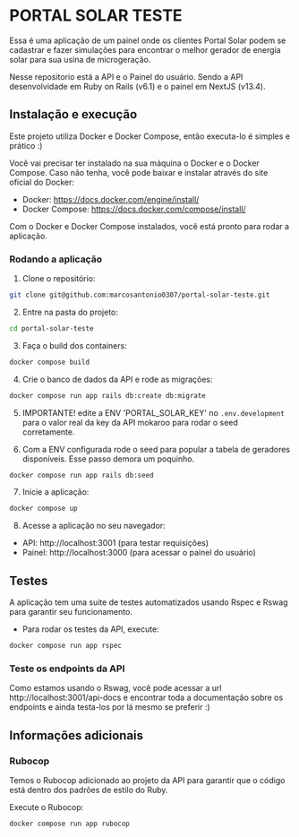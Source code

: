 # PORTAL SOLAR TESTE

Essa é uma aplicação de um painel onde os clientes Portal Solar podem
se cadastrar e fazer simulações para encontrar o melhor gerador de
energia solar para sua usina de microgeração.

Nesse repositorio está a API e o Painel do usuário. Sendo a API desenvolvidade
em Ruby on Rails (v6.1) e o painel em NextJS (v13.4).

## Instalação e execução

Este projeto utiliza Docker e Docker Compose, então
executa-lo é simples e prático :)

Você vai precisar ter instalado na sua máquina o Docker e o Docker Compose.
Caso não tenha, você pode baixar e instalar através do site oficial do Docker:
- Docker: https://docs.docker.com/engine/install/
- Docker Compose: https://docs.docker.com/compose/install/

Com o Docker e Docker Compose instalados, você está pronto para rodar a aplicação.

### Rodando a aplicação

1. Clone o repositório:
```bash
git clone git@github.com:marcosantonio0307/portal-solar-teste.git
```

2. Entre na pasta do projeto:
```bash
cd portal-solar-teste
```

3. Faça o build dos containers:
```bash
docker compose build
```

4. Crie o banco de dados da API e rode as migrações:
```bash
docker compose run app rails db:create db:migrate
```
5. IMPORTANTE! edite a ENV 'PORTAL_SOLAR_KEY' no `.env.development` para o valor real da key
da API mokaroo para rodar o seed corretamente.

6. Com a ENV configurada rode o seed para popular a tabela de geradores disponíveis. Esse passo demora um poquinho.
```bash
docker compose run app rails db:seed
```

7. Inicie a aplicação:
```bash
docker compose up
```
8. Acesse a aplicação no seu navegador:
- API: http://localhost:3001 (para testar requisições)
- Painel: http://localhost:3000 (para acessar o painel do usuário)

## Testes

A aplicação tem uma suite de testes automatizados usando Rspec e Rswag para
garantir seu funcionamento.

- Para rodar os testes da API, execute:
```bash
docker compose run app rspec
```
### Teste os endpoints da API

Como estamos usando o Rswag, você pode acessar a url
http://localhost:3001/api-docs e encontrar toda a documentação sobre os
endpoints e ainda testa-los por lá mesmo se preferir :)

## Informações adicionais

### Rubocop
Temos o Rubocop adicionado ao projeto da API para garantir que o código está dentro
dos padrões de estilo do Ruby.

Execute o Rubocop:
```bash
docker compose run app rubocop
```
